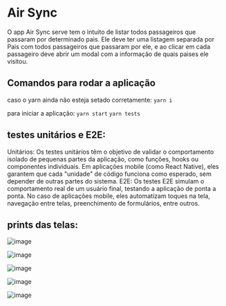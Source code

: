 # Air Sync

O app Air Sync serve tem o intuito de listar todos passageiros que passaram por determinado pais. Ele deve ter uma listagem separada por Pais com todos passageiros que passaram por ele, e ao clicar em cada passageiro deve abrir um modal com a informação de quais paises ele visitou.

## Comandos para rodar a aplicação
caso o yarn ainda não esteja setado corretamente:
` yarn i `

para iniciar a aplicação:
` yarn start ` 
` yarn tests `
## testes unitários e E2E:
Unitários: Os testes unitários têm o objetivo de validar o comportamento isolado de pequenas partes da aplicação, como funções, hooks ou componentes individuais. Em aplicações mobile (como React Native), eles garantem que cada "unidade" de código funciona como esperado, sem depender de outras partes do sistema.
E2E: Os testes E2E simulam o comportamento real de um usuário final, testando a aplicação de ponta a ponta. No caso de aplicações mobile, eles automatizam toques na tela, navegação entre telas, preenchimento de formulários, entre outros.

## prints das telas:
![image](https://github.com/user-attachments/assets/f207f229-bb69-40d7-bf16-513ba9373715)

![image](https://github.com/user-attachments/assets/2ef57828-70bc-4524-b7c6-1aa7f31ef09f)

![image](https://github.com/user-attachments/assets/c06bd449-1878-4754-b773-290a408874d7)

![image](https://github.com/user-attachments/assets/f8fd401e-b51d-4609-afda-fd04b3fc2992)

![image](https://github.com/user-attachments/assets/8673e91c-46f8-4df7-a51c-e870df9dd896)



